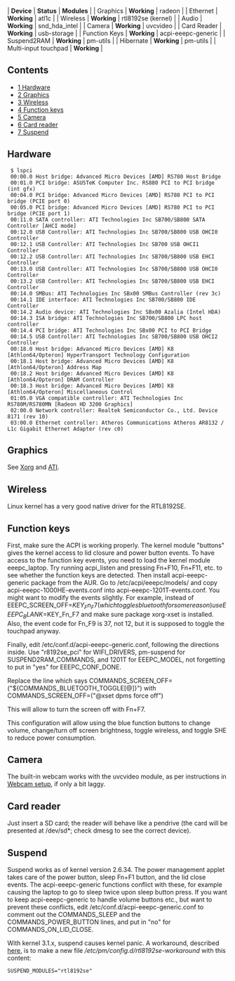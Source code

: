 | **Device** | **Status** | **Modules** |
| Graphics | **Working** | radeon |
| Ethernet | **Working** | atl1c |
| Wireless | **Working** | rtl8192se (kernel) |
| Audio | **Working** | snd_hda_intel |
| Camera | **Working** | uvcvideo |
| Card Reader | **Working** | usb-storage |
| Function Keys | **Working** | acpi-eeepc-generic |
| Suspend2RAM | **Working** | pm-utils |
| Hibernate | **Working** | pm-utils |
| Multi-input touchpad | **Working** |

## Contents

*   [1 Hardware](#Hardware)
*   [2 Graphics](#Graphics)
*   [3 Wireless](#Wireless)
*   [4 Function keys](#Function_keys)
*   [5 Camera](#Camera)
*   [6 Card reader](#Card_reader)
*   [7 Suspend](#Suspend)

## Hardware

```
 $ lspci
 00:00.0 Host bridge: Advanced Micro Devices [AMD] RS780 Host Bridge
 00:01.0 PCI bridge: ASUSTeK Computer Inc. RS880 PCI to PCI bridge (int gfx)
 00:04.0 PCI bridge: Advanced Micro Devices [AMD] RS780 PCI to PCI bridge (PCIE port 0)
 00:05.0 PCI bridge: Advanced Micro Devices [AMD] RS780 PCI to PCI bridge (PCIE port 1)
 00:11.0 SATA controller: ATI Technologies Inc SB700/SB800 SATA Controller [AHCI mode]
 00:12.0 USB Controller: ATI Technologies Inc SB700/SB800 USB OHCI0 Controller
 00:12.1 USB Controller: ATI Technologies Inc SB700 USB OHCI1 Controller
 00:12.2 USB Controller: ATI Technologies Inc SB700/SB800 USB EHCI Controller
 00:13.0 USB Controller: ATI Technologies Inc SB700/SB800 USB OHCI0 Controller
 00:13.2 USB Controller: ATI Technologies Inc SB700/SB800 USB EHCI Controller
 00:14.0 SMBus: ATI Technologies Inc SBx00 SMBus Controller (rev 3c)
 00:14.1 IDE interface: ATI Technologies Inc SB700/SB800 IDE Controller
 00:14.2 Audio device: ATI Technologies Inc SBx00 Azalia (Intel HDA)
 00:14.3 ISA bridge: ATI Technologies Inc SB700/SB800 LPC host controller
 00:14.4 PCI bridge: ATI Technologies Inc SBx00 PCI to PCI Bridge
 00:14.5 USB Controller: ATI Technologies Inc SB700/SB800 USB OHCI2 Controller
 00:18.0 Host bridge: Advanced Micro Devices [AMD] K8 [Athlon64/Opteron] HyperTransport Technology Configuration
 00:18.1 Host bridge: Advanced Micro Devices [AMD] K8 [Athlon64/Opteron] Address Map
 00:18.2 Host bridge: Advanced Micro Devices [AMD] K8 [Athlon64/Opteron] DRAM Controller
 00:18.3 Host bridge: Advanced Micro Devices [AMD] K8 [Athlon64/Opteron] Miscellaneous Control
 01:05.0 VGA compatible controller: ATI Technologies Inc RS780M/RS780MN [Radeon HD 3200 Graphics]
 02:00.0 Network controller: Realtek Semiconductor Co., Ltd. Device 8171 (rev 10)
 03:00.0 Ethernet controller: Atheros Communications Atheros AR8132 / L1c Gigabit Ethernet Adapter (rev c0)

```

## Graphics

See [Xorg](/index.php/Xorg "Xorg") and [ATI](/index.php/ATI "ATI").

## Wireless

Linux kernel has a very good native driver for the RTL8192SE.

## Function keys

First, make sure the ACPI is working properly. The kernel module "buttons" gives the kernel access to lid closure and power button events. To have access to the function key events, you need to load the kernel module eeepc_laptop. Try running acpi_listen and pressing Fn+F10, Fn+F11, etc. to see whether the function keys are detected. Then install acpi-eeepc-generic package from the AUR. Go to /etc/acpi/eeepc/models/ and copy acpi-eeepc-1000HE-events.conf into acpi-eeepc-1201T-events.conf. You might want to modify the events slightly. For example, instead of EEEPC_SCREEN_OFF=$KEY_Fn_F7 (which toggles bluetooth for some reason) use EEEPC_BLANK=$KEY_Fn_F7 and make sure package xorg-xset is installed. Also, the event code for Fn_F9 is 37, not 12, but it is supposed to toggle the touchpad anyway.

Finally, edit /etc/conf.d/acpi-eeepc-generic.conf, following the directions inside. Use "r8192se_pci" for WIFI_DRIVERS, pm-suspend for SUSPEND2RAM_COMMANDS, and 1201T for EEEPC_MODEL, not forgetting to put in "yes" for EEEPC_CONF_DONE.

Replace the line which says COMMANDS_SCREEN_OFF=("${COMMANDS_BLUETOOTH_TOGGLE[@]}") with COMMANDS_SCREEN_OFF=("@xset dpms force off")

This will allow to turn the screen off with Fn+F7.

This configuration will allow using the blue function buttons to change volume, change/turn off screen brightness, toggle wireless, and toggle SHE to reduce power consumption.

## Camera

The built-in webcam works with the uvcvideo module, as per instructions in [Webcam setup](/index.php/Webcam_setup "Webcam setup"), if only a bit laggy.

## Card reader

Just insert a SD card; the reader will behave like a pendrive (the card will be presented at /dev/sd*; check dmesg to see the correct device).

## Suspend

Suspend works as of kernel version 2.6.34\. The power management applet takes care of the power button, sleep Fn+F1 button, and the lid close events. The acpi-eeepc-generic functions conflict with these, for example causing the laptop to go to sleep twice upon sleep button press. If you want to keep acpi-eeepc-generic to handle volume buttons etc., but want to prevent these conflicts, edit /etc/conf.d/acpi-eeepc-generic.conf to comment out the COMMANDS_SLEEP and the COMMANDS_POWER_BUTTON lines, and put in "no" for COMMANDS_ON_LID_CLOSE.

With kernel 3.1.x, suspend causes kernel panic. A workaround, described [here](https://bbs.archlinux.org/viewtopic.php?pid=1029848#p1029848), is to make a new file */etc/pm/config.d/rtl8192se-workaround* with this content:

```
SUSPEND_MODULES="rtl8192se"

```